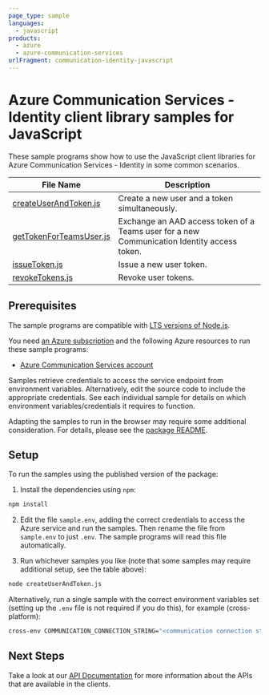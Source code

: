 ```yaml
---
page_type: sample
languages:
  - javascript
products:
  - azure
  - azure-communication-services
urlFragment: communication-identity-javascript
---
```


# Azure Communication Services - Identity client library samples for JavaScript

These sample programs show how to use the JavaScript client libraries for Azure Communication Services - Identity in some common scenarios.

| **File Name**                                   | **Description**                                                                             |
| ----------------------------------------------- | ------------------------------------------------------------------------------------------- |
| [createUserAndToken.js][createuserandtoken]     | Create a new user and a token simultaneously.                                               |
| [getTokenForTeamsUser.js][gettokenforteamsuser] | Exchange an AAD access token of a Teams user for a new Communication Identity access token. |
| [issueToken.js][issuetoken]                     | Issue a new user token.                                                                     |
| [revokeTokens.js][revoketokens]                 | Revoke user tokens.                                                                         |

## Prerequisites

The sample programs are compatible with [LTS versions of Node.js](https://github.com/nodejs/release#release-schedule).

You need [an Azure subscription][freesub] and the following Azure resources to run these sample programs:

- [Azure Communication Services account][createinstance_azurecommunicationservicesaccount]

Samples retrieve credentials to access the service endpoint from environment variables. Alternatively, edit the source code to include the appropriate credentials. See each individual sample for details on which environment variables/credentials it requires to function.

Adapting the samples to run in the browser may require some additional consideration. For details, please see the [package README][package].

## Setup

To run the samples using the published version of the package:

1. Install the dependencies using `npm`:

```bash
npm install
```

2. Edit the file `sample.env`, adding the correct credentials to access the Azure service and run the samples. Then rename the file from `sample.env` to just `.env`. The sample programs will read this file automatically.

3. Run whichever samples you like (note that some samples may require additional setup, see the table above):

```bash
node createUserAndToken.js
```

Alternatively, run a single sample with the correct environment variables set (setting up the `.env` file is not required if you do this), for example (cross-platform):

```bash
cross-env COMMUNICATION_CONNECTION_STRING="<communication connection string>" node createUserAndToken.js
```

## Next Steps

Take a look at our [API Documentation][apiref] for more information about the APIs that are available in the clients.

[createuserandtoken]: https://github.com/Azure/azure-sdk-for-js/blob/main/sdk/communication/communication-identity/samples/v1/javascript/createUserAndToken.js
[gettokenforteamsuser]: https://github.com/Azure/azure-sdk-for-js/blob/main/sdk/communication/communication-identity/samples/v1/javascript/getTokenForTeamsUser.js
[issuetoken]: https://github.com/Azure/azure-sdk-for-js/blob/main/sdk/communication/communication-identity/samples/v1/javascript/issueToken.js
[revoketokens]: https://github.com/Azure/azure-sdk-for-js/blob/main/sdk/communication/communication-identity/samples/v1/javascript/revokeTokens.js
[apiref]: https://learn.microsoft.com/javascript/api/@azure/communication-identity
[freesub]: https://azure.microsoft.com/free/
[createinstance_azurecommunicationservicesaccount]: https://learn.microsoft.com/azure/communication-services/quickstarts/create-communication-resource
[package]: https://github.com/Azure/azure-sdk-for-js/tree/main/sdk/communication/communication-identity/README.md
